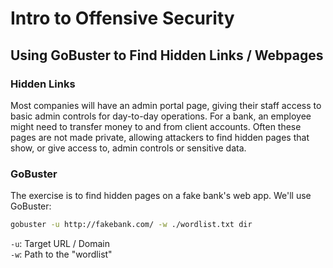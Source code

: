 

# Intro to Offensive Security
## Using GoBuster to Find Hidden Links / Webpages


### Hidden Links
Most companies will have an admin portal page,
giving their staff access to basic admin controls for day-to-day operations.
For a bank, an employee might need to transfer money to and from client accounts.
Often these pages are not made private,
allowing attackers to find hidden pages that show, or give
access to, admin controls or sensitive data.


### GoBuster
The exercise is to find hidden pages on a fake bank's web app.
We'll use GoBuster:
```bash
gobuster -u http://fakebank.com/ -w ./wordlist.txt dir
```


`-u`: Target URL / Domain  
`-w`: Path to the "wordlist"  


